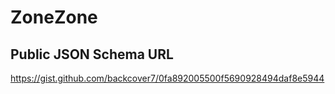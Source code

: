 # ZoneZone

## Public JSON Schema URL
https://gist.github.com/backcover7/0fa892005500f5690928494daf8e5944